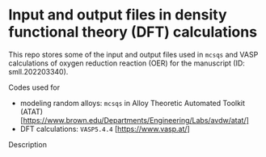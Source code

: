 # Input and output files in density functional theory (DFT)  calculations 

This repo stores some of the input and output files used in `mcsqs` and VASP calculations of oxygen reduction reaction (OER) for the manuscript (ID: smll.202203340).



Codes used for

- modeling random alloys: `mcsqs` in Alloy Theoretic Automated Toolkit (ATAT) [https://www.brown.edu/Departments/Engineering/Labs/avdw/atat/]
- DFT calculations: `VASP5.4.4` [https://www.vasp.at/]



Description

